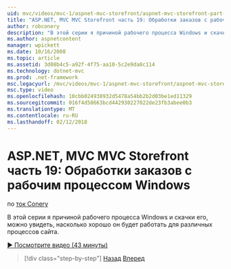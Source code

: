 ```yaml
---
uid: mvc/videos/mvc-1/aspnet-mvc-storefront/aspnet-mvc-storefront-part-19-processing-orders-with-windows-workflow
title: "ASP.NET, MVC MVC Storefront часть 19: Обработки заказов с рабочим процессом Windows | Документы Microsoft"
author: robconery
description: "В этой серии я причиной рабочего процесса Windows и скачки его, можно увидеть, насколько хорошо он будет работать для различных процессов сайта."
ms.author: aspnetcontent
manager: wpickett
ms.date: 10/16/2008
ms.topic: article
ms.assetid: 3d08b4c5-a92f-4f75-aa10-5c2e9da8c114
ms.technology: dotnet-mvc
ms.prod: .net-framework
msc.legacyurl: /mvc/videos/mvc-1/aspnet-mvc-storefront/aspnet-mvc-storefront-part-19-processing-orders-with-windows-workflow
msc.type: video
ms.openlocfilehash: 10cbb024938932d5478a54bb2b2d03be1ed11329
ms.sourcegitcommit: 016f4d58663bcd442930227022de23fb3abee0b3
ms.translationtype: MT
ms.contentlocale: ru-RU
ms.lasthandoff: 02/12/2018
---
```

<a name="aspnet-mvc-mvc-storefront-part-19-processing-orders-with-windows-workflow"></a>ASP.NET, MVC MVC Storefront часть 19: Обработки заказов с рабочим процессом Windows
====================
по [ток Conery](https://github.com/robconery)

В этой серии я причиной рабочего процесса Windows и скачки его, можно увидеть, насколько хорошо он будет работать для различных процессов сайта.

[&#9654; Посмотрите видео (43 минуты)](https://channel9.msdn.com/Blogs/ASP-NET-Site-Videos/aspnet-mvc-mvc-storefront-part-19-processing-orders-with-windows-workflow)

>[!div class="step-by-step"]
[Назад](aspnet-mvc-storefront-part-18-creating-an-experience.md)
[Вперед](aspnet-mvc-storefront-part-19a-windows-workflow-followup.md)
